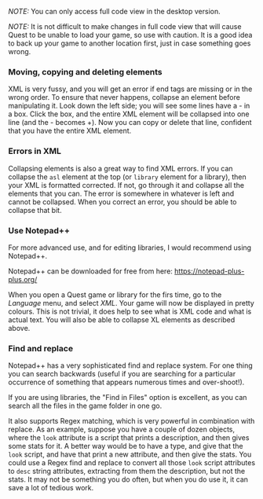 _NOTE:_ You can only access full code view in the desktop version.

_NOTE:_ It is not difficult to make changes in full code view that will cause Quest to be unable to load your game, so use with caution. It is a good idea to back up your game to another location first, just in case something goes wrong.



### Moving, copying and deleting elements

XML is very fussy, and you will get an error if end tags are missing or in the wrong order. To ensure that never happens, collapse an element before manipulating it. Look down the left side; you will see  some lines have a - in a box. Click the box, and the entire XML element will be collapsed into one line (and the - becomes +). Now you can copy or delete that line, confident that you have the entire XML element.


### Errors in XML

Collapsing elements is also a great way to find XML errors. If you can collapse the `asl` element at the top (or `library` element for a library), then your XML is formatted corrected. If not, go through it and collapse all the elements that you can. The error is somewhere in whatever is left and cannot be collapsed. When you correct an error, you should be able to collapse that bit.


### Use Notepad++

For more advanced use, and for editing libraries, I would recommend using Notepad++. 

Notepad++ can be downloaded for free from here:
https://notepad-plus-plus.org/

When you open a Quest game or library for the firs time, go to the _Language_ menu, and select _XML_. Your game will now be displayed in pretty colours. This is not trivial, it does help to see what is XML code and what is actual text. You will also be able to collapse XL elements as described above.


### Find and replace

Notepad++ has a very sophisticated find and replace system. For one thing you can search backwards (useful if you are searching for a particular occurrence of something that appears numerous times and over-shoot!).

If you are using libraries, the "Find in Files" option is excellent, as you can search all the files in the game folder in one go.

It also supports Regex matching, which is very powerful in combination with replace. As an example, suppose you have a couple of dozen objects, where the `look` attribute is a script that prints a description, and then gives some stats for it. A better way would be to have a type, and give that the `look` script, and have that print a new attribute, and then give the stats. You could use a Regex find and replace to convert all those `look` script attributes to `desc` string attributes, extracting from them the description, but not the stats. It may not be something you do often, but when you do use it, it can save a lot of tedious work.